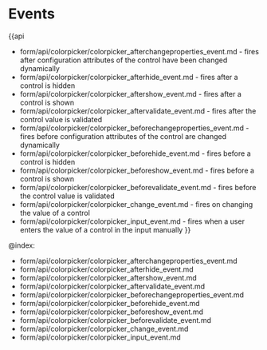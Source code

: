 Events
==========

{{api
- form/api/colorpicker/colorpicker_afterchangeproperties_event.md - fires after configuration attributes of the control have been changed dynamically
- form/api/colorpicker/colorpicker_afterhide_event.md - fires after a control is hidden
- form/api/colorpicker/colorpicker_aftershow_event.md - fires after a control is shown
- form/api/colorpicker/colorpicker_aftervalidate_event.md - fires after the control value is validated
- form/api/colorpicker/colorpicker_beforechangeproperties_event.md - fires before configuration attributes of the control are changed dynamically
- form/api/colorpicker/colorpicker_beforehide_event.md - fires before a control is hidden
- form/api/colorpicker/colorpicker_beforeshow_event.md - fires before a control is shown
- form/api/colorpicker/colorpicker_beforevalidate_event.md - fires before the control value is validated
- form/api/colorpicker/colorpicker_change_event.md - fires on changing the value of a control
- form/api/colorpicker/colorpicker_input_event.md - fires when a user enters the value of a control in the input manually
}}
    
@index:
- form/api/colorpicker/colorpicker_afterchangeproperties_event.md
- form/api/colorpicker/colorpicker_afterhide_event.md
- form/api/colorpicker/colorpicker_aftershow_event.md
- form/api/colorpicker/colorpicker_aftervalidate_event.md
- form/api/colorpicker/colorpicker_beforechangeproperties_event.md
- form/api/colorpicker/colorpicker_beforehide_event.md
- form/api/colorpicker/colorpicker_beforeshow_event.md
- form/api/colorpicker/colorpicker_beforevalidate_event.md
- form/api/colorpicker/colorpicker_change_event.md
- form/api/colorpicker/colorpicker_input_event.md

